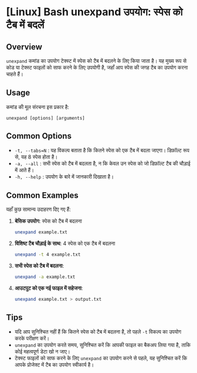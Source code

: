 # [Linux] Bash unexpand उपयोग: स्पेस को टैब में बदलें

## Overview
`unexpand` कमांड का उपयोग टेक्स्ट में स्पेस को टैब में बदलने के लिए किया जाता है। यह मुख्य रूप से कोड या टेक्स्ट फाइलों को साफ करने के लिए उपयोगी है, जहाँ आप स्पेस की जगह टैब का उपयोग करना चाहते हैं।

## Usage
कमांड की मूल संरचना इस प्रकार है:
```
unexpand [options] [arguments]
```

## Common Options
- `-t, --tabs=N` : यह विकल्प बताता है कि कितने स्पेस को एक टैब में बदला जाएगा। डिफ़ॉल्ट रूप से, यह 8 स्पेस होता है।
- `-a, --all` : सभी स्पेस को टैब में बदलता है, न कि केवल उन स्पेस को जो डिफ़ॉल्ट टैब की चौड़ाई में आते हैं।
- `-h, --help` : उपयोग के बारे में जानकारी दिखाता है।

## Common Examples
यहाँ कुछ सामान्य उदाहरण दिए गए हैं:

1. **बेसिक उपयोग**: स्पेस को टैब में बदलना
   ```bash
   unexpand example.txt
   ```

2. **विशिष्ट टैब चौड़ाई के साथ**: 4 स्पेस को एक टैब में बदलना
   ```bash
   unexpand -t 4 example.txt
   ```

3. **सभी स्पेस को टैब में बदलना**:
   ```bash
   unexpand -a example.txt
   ```

4. **आउटपुट को एक नई फाइल में सहेजना**:
   ```bash
   unexpand example.txt > output.txt
   ```

## Tips
- यदि आप सुनिश्चित नहीं हैं कि कितने स्पेस को टैब में बदलना है, तो पहले `-t` विकल्प का उपयोग करके परीक्षण करें।
- `unexpand` का उपयोग करते समय, सुनिश्चित करें कि आपकी फाइल का बैकअप लिया गया है, ताकि कोई महत्वपूर्ण डेटा खो न जाए।
- टेक्स्ट फाइलों को साफ करने के लिए `unexpand` का उपयोग करने से पहले, यह सुनिश्चित करें कि आपके प्रोजेक्ट में टैब का उपयोग स्वीकार्य है।